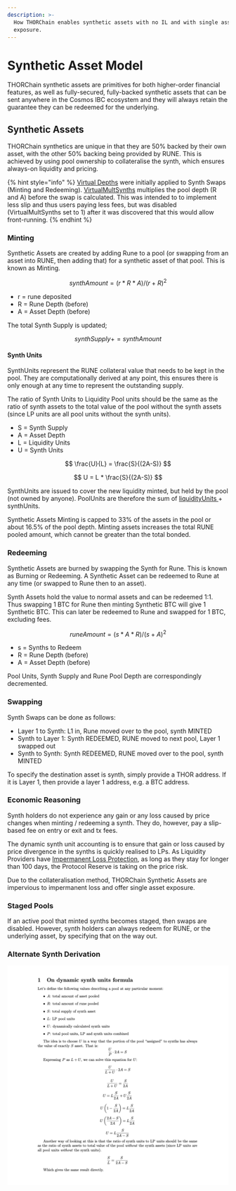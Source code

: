```yaml
---
description: >-
  How THORChain enables synthetic assets with no IL and with single asset
  exposure.
---
```


# Synthetic Asset Model

THORChain synthetic assets are primitives for both higher-order financial features, as well as fully-secured, fully-backed synthetic assets that can be sent anywhere in the Cosmos IBC ecosystem and they will always retain the guarantee they can be redeemed for the underlying.

## Synthetic Assets

THORChain synthetics are unique in that they are 50% backed by their own asset, with the other 50% backing being provided by RUNE. This is achieved by using pool ownership to collateralise the synth, which ensures always-on liquidity and pricing.

{% hint style="info" %}
[Virtual Depths](continuous-liquidity-pools.md#virtual-depths) were initially applied to Synth Swaps (Minting and Redeeming). [VirtualMultSynths](../network/constants-and-mimir.md#synths) multiplies the pool depth (R and A) before the swap is calculated. This was intended to to implement less slip and thus users paying less fees, but was disabled (VirtualMultSynths set to 1) after it was discovered that this would allow front-running.
{% endhint %}

### Minting

Synthetic Assets are created by adding Rune to a pool (or swapping from an asset into RUNE, then adding that) for a synthetic asset of that pool. This is known as Minting.

$$
synthAmount = (r * R * A)/(r + R)^2
$$

* r = rune deposited
* R = Rune Depth (before)
* A = Asset Depth (before)

The total Synth Supply is updated;

$$
synthSupply += synthAmount
$$

#### Synth Units

SynthUnits represent the RUNE collateral value that needs to be kept in the pool. They are computationally derived at any point, this ensures there is only enough at any time to represent the outstanding supply.

The ratio of Synth Units to Liquidity Pool units should be the same as the ratio of synth assets to the total value of the pool without the synth assets (since LP units are all pool units without the synth units).

* S = Synth Supply
* A = Asset Depth
* L = Liquidity Units
* U = Synth Units

$$
\frac{U}{L} = \frac{S}{(2A-S)}
$$

$$
U = L * \frac{S}{(2A-S)}
$$

SynthUnits are issued to cover the new liquidity minted, but held by the pool (not owned by anyone). PoolUnits are therefore the sum of [liquidityUnits ](continuous-liquidity-pools.md#calculating-pool-ownership)+ synthUnits.

Synthetic Assets Minting is capped to 33% of the assets in the pool or about 16.5% of the pool depth. Minting assets increases the total RUNE pooled amount, which cannot be greater than the total bonded.

### Redeeming

Synthetic Assets are burned by swapping the Synth for Rune. This is known as Burning or Redeeming. A Synthetic Asset can be redeemed to Rune at any time (or swapped to Rune then to an asset).

Synth Assets hold the value to normal assets and can be redeemed 1:1. Thus swapping 1 BTC for Rune then minting Synthetic BTC will give 1 Synthetic BTC. This can later be redeemed to Rune and swapped for 1 BTC, excluding fees.

$$
runeAmount = (s * A * R)/(s + A)^2
$$

* s = Synths to Redeem
* R = Rune Depth (before)
* A = Asset Depth (before)

Pool Units, Synth Supply and Rune Pool Depth are correspondingly decremented.

### Swapping

Synth Swaps can be done as follows:

* Layer 1 to Synth: L1 in, Rune moved over to the pool, synth MINTED
* Synth to Layer 1: Synth REDEEMED, RUNE moved to next pool, Layer 1 swapped out
* Synth to Synth: Synth REDEEMED, RUNE moved over to the pool, synth MINTED

To specify the destination asset is synth, simply provide a THOR address. If it is Layer 1, then provide a layer 1 address, e.g. a BTC address.

### Economic Reasoning

Synth holders do not experience any gain or any loss caused by price changes when minting / redeeming a synth. They do, however, pay a slip-based fee on entry or exit and tx fees.

The dynamic synth unit accounting is to ensure that gain or loss caused by price divergence in the synths is quickly realised to LPs. As Liquidity Providers have [Impermanent Loss Protection](continuous-liquidity-pools.md#impermanent-loss-protection), as long as they stay for longer than 100 days, the Protocol Reserve is taking on the price risk.

Due to the collateralisation method, THORChain Synthetic Assets are impervious to impermanent loss and offer single asset exposure.

### Staged Pools

If an active pool that minted synths becomes staged, then swaps are disabled. However, synth holders can always redeem for RUNE, or the underlying asset, by specifying that on the way out.

### Alternate Synth Derivation

![](<../.gitbook/assets/image (41) (3).png>)
